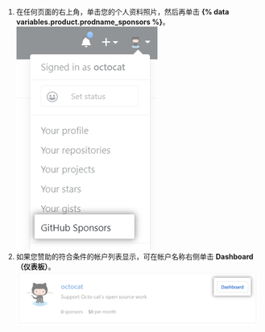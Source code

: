 1. 在任何页面的右上角，单击您的个人资料照片，然后再单击 **{% data variables.product.prodname_sponsors %}**。 ![{% data variables.product.prodname_sponsors %} 按钮](/assets/images/help/sponsors/access-github-sponsors-dashboard.png)
2. 如果您赞助的符合条件的帐户列表显示，可在帐户名称右侧单击 **Dashboard（仪表板）**。 ![开发者赞助者仪表板按钮](/assets/images/help/sponsors/dev-sponsors-dashboard-button.png)
